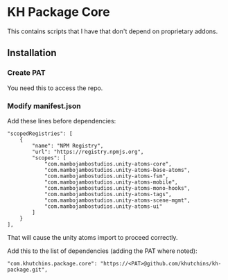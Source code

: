 # KH Package Core

This contains scripts that I have that don't depend on proprietary addons.

## Installation

### Create PAT

You need this to access the repo.

### Modify manifest.json

Add these lines before dependencies:

```
"scopedRegistries": [
    {
        "name": "NPM Registry",
        "url": "https://registry.npmjs.org",
        "scopes": [
            "com.mambojambostudios.unity-atoms-core",
            "com.mambojambostudios.unity-atoms-base-atoms",
            "com.mambojambostudios.unity-atoms-fsm",
            "com.mambojambostudios.unity-atoms-mobile",
            "com.mambojambostudios.unity-atoms-mono-hooks",
            "com.mambojambostudios.unity-atoms-tags",
            "com.mambojambostudios.unity-atoms-scene-mgmt",
            "com.mambojambostudios.unity-atoms-ui"
        ]
    }
],
```

That will cause the unity atoms import to proceed correctly.

Add this to the list of dependencies (adding the PAT where noted):

```
"com.khutchins.package.core": "https://<PAT>@github.com/khutchins/kh-package.git",
```
